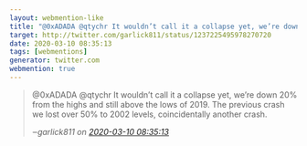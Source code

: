 ```yaml
---
layout: webmention-like
title: "@0xADADA @qtychr It wouldn’t call it a collapse yet, we’re down 20% from the highs and still above the lows of 2019. The previous crash we lost over 50% to 2002 levels, coincidentally another crash."
target: http://twitter.com/garlick811/status/1237225495978270720
date: 2020-03-10 08:35:13
tags: [webmentions]
generator: twitter.com
webmention: true
---
```




<blockquote class="external-citation">
  <p>
    @0xADADA @qtychr It wouldn’t call it a collapse yet, we’re down 20% from the highs and still above the lows of 2019. The previous crash we lost over 50% to 2002 levels, coincidentally another crash.
  </p>
  <cite>‒<span class="p-author p-name">garlick811</span>
    on
    <a href="http://twitter.com/garlick811/status/1237225495978270720" rel="external nofollow" target="_blank">2020-03-10 08:35:13</a>
  </cite>
</blockquote>



